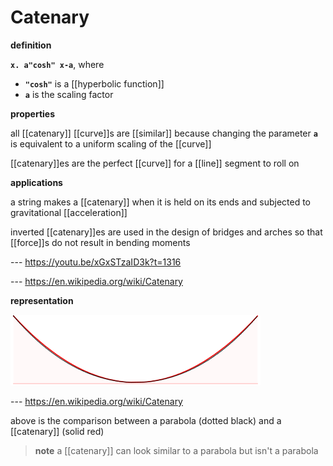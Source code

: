 # Catenary

**definition**

**`x. a"cosh" x-a`**, where

- **`"cosh"`** is a [[hyperbolic function]]
- **`a`** is the scaling factor

**properties**

all [[catenary]] [[curve]]s are [[similar]] because changing the parameter **`a`** is equivalent to a uniform scaling of the [[curve]]

[[catenary]]es are the perfect [[curve]] for a [[line]] segment to roll on

**applications**

a string makes a [[catenary]] when it is held on its ends and subjected to gravitational [[acceleration]]

inverted [[catenary]]es are used in the design of bridges and arches so that [[force]]s do not result in bending moments

--- <https://youtu.be/xGxSTzaID3k?t=1316>

--- <https://en.wikipedia.org/wiki/Catenary>

**representation**

![](20220827143458.png)

--- <https://en.wikipedia.org/wiki/Catenary>

above is the comparison between a parabola (dotted black) and a [[catenary]] (solid red)

> **note** a [[catenary]] can look similar to a parabola but isn't a parabola
